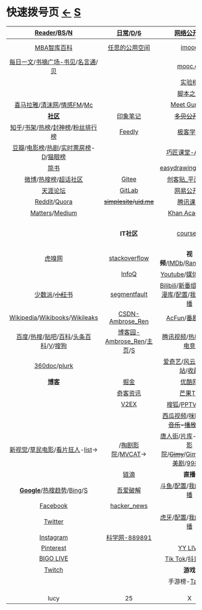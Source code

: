 <style type="text/css">
#content {margin-left: -10px;}
#content table {width:1500px;}
</style>

<script src="js/JQuery/jquery.min.js" type="text/javascript"></script>
<script type="text/javascript" charset="utf-8">
  // Creating custom :external selector
  $.expr[':'].external = function(obj){
      return !obj.href.match(/^mailto\:/)
              && (obj.hostname != location.hostname);
  };    
  
  $(function(){
    // Add 'external' CSS class to all external links
    $('a:external').addClass('external');

    // turn target into target=_blank for elements w external class
    $(".external").attr('target','_blank');

  })
</script>

# 快速拨号页  [←](https://ambroseren.github.io/test/indexes.html)  [S](search.md)

| <a href="/test/Library/BookListsOne.html" id="rd">Reader</a>/[BS](Library/BookSearch.md)/[N](Library/Novel.md) | [日常](https://ambroseren.github.io/test/navigation.html#sp)/[D](Data/DataRank.md)/~~[S](https://shouku123.com/rensi)~~ | [网络公开课](Library/LearnPlatform.md) | 算法社区 |
|:---:|:---:|:---:|:---:|
| [MBA智库百科](https://wiki.mbalib.com/wiki/首页) | [任思的公用空间](http://rensi.ys168.com/) | [imooc](https://www.imooc.com/course/list) | [LeetCode](https://leetcode.com/problemset/all/)/[LeetCode-cn](https://leetcode-cn.com/problemset/all/) |
| [每日一文](https://meiriyiwen.com/random)/[书摘广场-书见](https://memo.bookfere.com/community/posts/all)/[名言通](https://www.mingyantong.com/)/[贝](Library/excerpt.md) | []() | [mooc.cn](https://www.cmooc.com/course) | []() |
| []() | []() | [实验楼](https://www.lanqiao.cn/courses/) | [Project Euler](https://projecteuler.net/archives) |
| []() | []() | [脚本之家](https://www.jb51.net/list/index_1.htm) | [Programming Praxis](https://programmingpraxis.com/) |
| [喜马拉雅](https://www.ximalaya.com/my/subscribed/)/[清沫网](https://www.qingmo.net/)/[情感FM](https://www.qingmo.net/qingganfm)/[Mc](Art/Music/index.md) | []() | [Meet Guru99](https://www.guru99.com/) | __工具__ |
| [<strong id="sq">社区</strong>](Library/Forum.md) | [印象笔记](https://app.yinxiang.com/Home.action) | ~~[多贝公开课](http://www.duobei.com/)~~ | [epub.liumingye](https://epub.liumingye.cn/) |
| [知乎](https://www.zhihu.com/people/RS101202303/following)/[书架](https://www.zhihu.com/pub/)/[热榜](https://www.zhihu.com/hot)/[封神榜](http://www.zhihufans.com/)/[粉丝排行榜](http://rank.python666.cn/zhihu_rank/) | [Feedly](https://feedly.com/) | [极客学院](https://www.jikexueyuan.com/) | [MYFREEMP3](http://tool.liumingye.cn/music/?page=searchPage) |
| [豆瓣](https://www.douban.com/people/AmbroseRen/)/[电影榜](https://movie.douban.com/)/[热剧](https://movie.douban.com/tv/#!type=tv&tag=%E7%83%AD%E9%97%A8&sort=recommend&page_limit=20&page_start=0)/[实时票房榜](https://www.endata.com.cn/BoxOffice/BO/RealTime/reTimeBO.html)-[D](https://ys.endata.cn/BoxOffice/Ranking)/[猫眼榜](https://piaofang.maoyan.com/dashboard) | []() | [巧匠课堂-Adobe](https://www.2qj.com/) | [BookReader](https://ztftrue.github.io/BookReader/) |
| [简书](https://www.jianshu.com/subscriptions#/timeline) | []() | [easydrawingtutorials](https://www.easydrawingtutorials.com/index.php/disney/81-draw-mickey-mouse) | [Neat Reader](https://www.neat-reader.cn/webapp#/) |
| [微博](https://weibo.com/3626507391/follow)/[热搜榜](https://s.weibo.com/top/summary)/[超话社区](https://huati.weibo.cn/discovery/super) | [Gitee](https://gitee.com/) | [创客贴_平面设计](https://www.chuangkit.com/designtools/designindex) | [PDF在线阅读器](https://web.jisupdf.com/) |
| [天涯论坛](https://bbs.tianya.cn/) | [GitLab](https://gitlab.com/ambroserencn) | [网易公开课](https://open.163.com/khan/) | [oneNote笔记本-微软](https://www.onenote.com/notebooks?auth=1&nf=1&fromAR=1) |
| [Reddit](https://www.reddit.com/)/[Quora](https://www.quora.com/) | ~~[simplesite](http://ambroseren.simplesite.com/)/[uid.me](http://uid.me/ren_si1#)~~ | [腾讯课堂](https://ke.qq.com/) | [catbox](https://catbox.moe/user/login.php) |
| [Matters](https://matters.news/)/[Medium](https://medium.com/) | []() | [Khan Academy](https://www.khanacademy.org/) | [在线翻译](https://fanyi.youdao.com/) |
| []() | __IT社区__ | [coursera](https://www.coursera.org/browse/computer-science) | [刘明野](https://tool.liumingye.cn/)/[主页](https://www.liumingye.cn/)/[PD](https://tool.liumingye.cn/password/)/[WP](https://tool.liumingye.cn/wallpaper/)/[St](Art/Shoot/index.md)/[F](Data/Fodder/index.md)/[IP](https://tool.liumingye.cn/ip/)/[麻将](https://tool.liumingye.cn/majiang/) |
| [虎嗅网](https://www.huxiu.com/) | [stackoverflow](https://stackoverflow.com/) | <strong id="sp">视频</strong>/[IMDb](https://m.imdb.com/)/[Ranking](https://www.boxofficemojo.com/weekly/)/[Mv](Art/Movies/index.md) | [MD格式在线排版](https://md.phodal.com/) |
| []() | [InfoQ](https://www.infoq.cn/) | [Youtube](https://www.youtube.com/)/[媒体库](https://www.youtube.com/feed/library)/[配置](https://studio.youtube.com/video/LupojaPC1wc/livestreaming) | [AnywhereAnything](http://lackar.com/aa/) |
| [少数派](https://sspai.com/)/~~[小红书](https://www.xiaohongshu.com/explore)~~ | [segmentfault](https://segmentfault.com/u/ambroseren/users/following) | [Bilibili](https://space.bilibili.com/352834482/fans/follow)/[新番组](https://bgm.liumingye.cn/)/[热榜](https://www.bilibili.com/v/popular/rank/all)/[动漫库](Art/Animes/index.md)/[配置](https://link.bilibili.com/p/center/index#/my-room/start-live)/[我的b站直播](https://live.bilibili.com/22653502) | [QQ邮箱](https://mail.qq.com/)/[空间](https://user.qzone.qq.com/1056008502)/[万年历](https://wannianrili.bmcx.com/)/[12306](https://kyfw.12306.cn/otn/leftTicket/init) |
| [Wikipedia](https://www.wikipedia.org/)/[Wikibooks](https://www.wikibooks.org/)/[Wikileaks](https://wikileaks.org/What-is-WikiLeaks.html) | [CSDN-Ambrose_Ren](https://blog.csdn.net/Ambrose_Ren) | [AcFun](https://www.acfun.cn/)/[番剧](https://www.acfun.cn/bangumilist)/[收藏](https://www.acfun.cn/member/favourite) | [高德地图](https://www.amap.com/)/[百度地图](https://map.baidu.com/) |
| [百度](https://www.baidu.com/)/[热搜](https://top.baidu.com/board)/[贴吧](https://tieba.baidu.com/index.html)/[百科](https://baike.baidu.com/usercenter/lemmas#favorites)/[头条百科](https://www.baike.com/)/[V](https://baike.baidu.com/vbaike#gallary)/[搜狗](https://top.sogou.com/) | [博客园-Ambrose_Ren](https://www.cnblogs.com/rensi/)/[主页](https://home.cnblogs.com/u/rensi/)/[S](https://zzk.cnblogs.com/s/blogpost) | [腾讯视频](https://v.qq.com/biu/u/playlist)/[热榜](https://v.qq.com/biu/ranks/?t=hotsearch)/[体育](https://live.qq.com/match)/[电竞](https://egame.qq.com/gamelist) | [阿里云盘](https://www.aliyundrive.com/drive/)/[百度网盘](https://pan.baidu.com/disk/home)/[C](Data/Clouder.md) |
| [360doc](http://www.360doc.com/mycontacts.aspx)/[plurk](https://www.plurk.com/AmbroseRenCN) | []() | [爱奇艺](https://www.iqiyi.com/u/fav)/[风云榜](https://www.iqiyi.com/ranks1/home)/[国际站](https://www.iq.com/)/[收藏](https://www.iq.com/personal?type=favorite) | []() |
| [<strong id="bk">博客</strong>](Library/Blog.md) | [掘金](https://juejin.cn/) | [优酷网](https://user.youku.com/page/usc/fav?theme=) | []() |
| []() | [奇客资讯](https://www.solidot.org/) | [芒果TV](https://i.mgtv.com/my/looklist) | __新手基础自学__ |
| []() | [V2EX](https://www.v2ex.com/?tab=tech) | [搜狐](https://my.tv.sohu.com/i/bookmark)/[PPTV](https://www.pptv.com/)-[收藏](https://usercenter.pptv.com/web/user/collection) | [菜鸟教程](https://www.runoob.com/) |
| []() | []() | [西瓜视频](https://www.ixigua.com/my/favorite)/[咪咕体育](https://www.miguvideo.com/mgs/website/prd/personalCenter.html#/collect)-~~[音乐](https://music.migu.cn/v3/my/playlist)-[播放](https://music.migu.cn/v3/music/player/audio)~~/[乐视](http://i.le.com/playrecord#favorite) | →[CCTV直播](https://tv.cctv.com/live/)/[电视直播](http://www.hao5.net/)/[一](http://www.tvyan.com/)/[二](https://www.chaojidianshi.net/) |
| [新视觉](https://www.ixinshijue.com/)/[草民电影](https://www.cmdy555.com/)/[看片狂人](https://www.kpkuang.com/)-[list](https://whereiskpkuang.com/)→ | []()/[掏剧影院](https://www.taojuyb.com/)/[MVCAT](https://www.mvcat.com/)→ | [唐人街](https://www.tangrenjie.tv/)/[片库](https://www.mypianku.net/)-[list](https://www.pianku.tv/)/[努努影院](https://www.nunuyy.cc/)/~~[Gimy](https://gimy.app/)~~/[GimyTV](https://gimytv.com/)/[91美剧](https://91mjw.com/)/[99美剧](https://www.99meiju.org/) | →[美剧迷](https://www.meijumi.net/)/[韩剧网](https://www.tvn.cc/)/[蛋蛋赞](https://www.dandanzan.cc/) |
| []() | [链滴](https://ld246.com/) | __直播__ | [w3school](https://www.w3school.com.cn/) |
| [__Google__](https://www.google.com/)/[热搜趋势](https://trends.google.com/trends/?geo=US)/[Bing](https://cn.bing.com/)/[S](Library/SearchEngine.md) | [吾爱破解](https://www.52pojie.cn/) | [斗鱼](https://www.douyu.com/directory/myFollow)/[配置](https://mp.douyu.com/live/main)/[我的斗鱼直播](https://www.douyu.com/10150268) | [w3cschool](https://www.w3cschool.cn/) |
| [Facebook](https://www.facebook.com/) | [hacker_news](https://news.ycombinator.com/) | []() | ~~[WEB前端手册](#)~~ |
| [Twitter](https://twitter.com/home) | []() | [虎牙](https://www.huya.com/myfollow)/[配置](https://i.huya.com/index.php?m=ProfileSetting#ktylts)/[我的虎牙直播](https://www.huya.com/25541428) | [前端速查](http://f2er.club/) |
| [Instagram](https://www.instagram.com/ambroserencn/) | [科学网-889891](http://blog.sciencenet.cn/home.php?mod=spacecp&ac=friend&op=find) | []() | []() |
| [Pinterest](https://www.pinterest.com/) | []() | [YY LIVE](https://www.yy.com/i/index/live) | []() |
| [BIGO LIVE](https://www.bigo.tv/cn/show) | []() | [Tik Tok](https://www.tiktok.com/)/[抖音](https://www.douyin.com/recommend)/[快手](https://www.kuaishou.com/) | []() |
| [Twitch](https://www.twitch.tv/) | []() | __游戏__ | []() |
| []() | []() | 手游榜-[TapTap](https://www.taptap.com/top/played) | []() |
| []() | []() | []() | []() |
| []() | []() | []() | []() |
| []() | []() | []() | []() |
| lucy | 25 | X | X |
